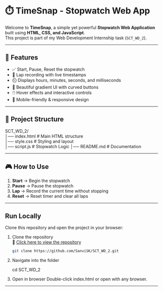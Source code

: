 # ⏱️ TimeSnap - Stopwatch Web App

Welcome to **TimeSnap**, a simple yet powerful **Stopwatch Web Application** built using **HTML, CSS, and JavaScript**.  
This project is part of my Web Development Internship task (`SCT_WD_2`).

---

## 🚀 Features
- ✅ Start, Pause, Reset the stopwatch
- 📝 Lap recording with live timestamps
- ⏲️ Displays hours, minutes, seconds, and milliseconds
- 🎨 Beautiful gradient UI with curved buttons
- 🖱️ Hover effects and interactive controls
- 📱 Mobile-friendly & responsive design

---

## 📂 Project Structure

SCT_WD_2/  
│── index.html    # Main HTML structure  
│── style.css     # Styling and layout  
│── script.js     # Stopwatch Logic 
│── README.md     # Documentation  


---

## 🎮 How to Use
1. **Start** → Begin the stopwatch  
2. **Pause** → Pause the stopwatch  
3. **Lap** → Record the current time without stopping  
4. **Reset** → Reset timer and clear all laps  

---
## Run Locally

Clone this repository and open the project in your browser:

1. Clone the repository  
   📂 [Click here to view the repository](https://github.com/SanviSK/SCT_WD_2)

   ```bash
   git clone https://github.com/SanviSK/SCT_WD_2.git
2. Navigate into the folder

   cd SCT_WD_2


3. Open in browser
Double-click index.html or open with any browser.


---




